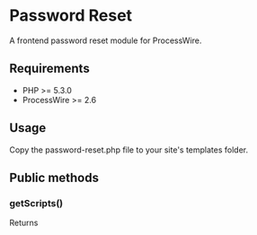 # Password Reset

A frontend password reset module for ProcessWire.
 
## Requirements
- PHP >= 5.3.0
- ProcessWire >= 2.6

## Usage
Copy the password-reset.php file to your site's templates folder.

## Public methods

### getScripts()
Returns
